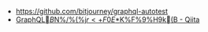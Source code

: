 * https://github.com/bitjourney/graphql-autotest
* [GraphQL$B$N%/%(%j$r<+F0E*$K%F%9%H$9$k(B - Qiita](https://qiita.com/pocke/items/bfe120f07bd8d94724a7)
